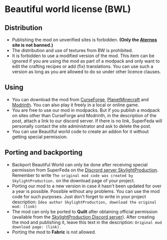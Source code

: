 # Beautiful world license (BWL)
## Distribution
- Publishing the mod on unverified sites is forbidden. **(Only the [Aternos](https://aternos.org/) site is not banned.)**
- The distribution and use of textures from BW is prohibited.
- It is forbidden to use a modified version of the mod. This item can be ignored if you are using the mod as part of a modpack and only want to edit the crafting recipes or add (fix) translations. You can use such a version as long as you are allowed to do so under other licence clauses.
## Using
- You can download the mod from [CurseForge](https://www.curseforge.com/minecraft/mc-mods/beautiful-world), [PlanetMinecraft](https://www.planetminecraft.com/mod/beautiful-world-5893748/) and [Modrinth](https://modrinth.com/mod/beautiful-world). You can also play it freely in a local or online game.
- You are free to use our mod in modpacks. But if you publish a modpack on sites other than CurseForge and Modrinth, in the description of the post, attach a link to our discord server. If there is no link, SuperFeda will personally contact the site administrator and ask to delete the post.
- You can use Beautiful world code to create an addon for it without getting special permission.
## Porting and backporting
- Backport Beautiful World can only be done after receiving special permission from SuperFeda on the [Discrord server SkylightProduction](https://discord.gg/GFpmfNPPPy). Remember to write `The original mod code was created by SkylightProduction.` on the download page of your project.
- Porting our mod to a new version in case it hasn't been updated for over a year is possible. Possible without any problems. You can use the mod code for such purposes. Just don't forget to write in your project description:
`Idea author SkylightProduction, download the original mod: (link)`
- The mod can only be ported to **Quilt** after obtaining official permission (available from the [SkylightProduction Discord server](https://discord.gg/GFpmfNPPPy)). After creating the mod and publishing it, leave this text in the description:
`Original mod download page: (link).`
- Porting the mod to **Fabric** is not allowed.
